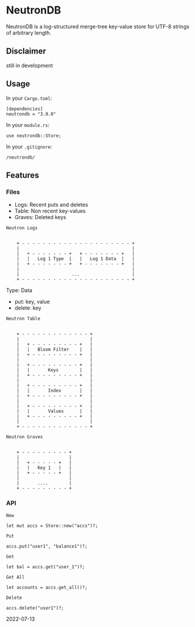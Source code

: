 # NeutronDB

NeutronDB is a log-structured merge-tree key-value store for UTF-8 strings of arbitrary length.

## Disclaimer

still in development

## Usage

In your `Cargo.toml`:

```text
[dependencies]
neutrondb = "3.0.0"
```

In your `module.rs`:

```text
use neutrondb::Store;
```

In your `.gitignore`:

```text
/neutrondb/
```

## Features

### Files

- Logs: Recent puts and deletes
- Table: Non recent key-values
- Graves: Deleted keys

`Neutron Logs`

```text

    + - - - - - - - - - - - - - - - - - - - - - +
    |                                           |
    |   + - - - - - - - +   + - - - - - - - +   |
    |   |   Log 1 Type  |   |   Log 1 Data  |   |
    |   + - - - - - - - +   + - - - - - - - +   |
    |                                           |
    |                    ...                    |   
    + - - - - - - - - - - - - - - - - - - - - - +

```

Type: Data

- put: key, value
- delete: key

`Neutron Table`

```text

    + - - - - - - - - - - - - - +
    |                           |
    |   + - - - - - - - - - +   |
    |   |   Bloom Filter    |   |
    |   + - - - - - - - - - +   |
    |                           |
    |   + - - - - - - - - - +   |
    |   |       Keys        |   |
    |   + - - - - - - - - - +   |
    |                           |
    |   + - - - - - - - - - +   |
    |   |       Index       |   |
    |   + - - - - - - - - - +   |
    |                           |
    |   + - - - - - - - - - +   |
    |   |       Values      |   |
    |   + - - - - - - - - - +   |
    |                           |
    + - - - - - - - - - - - - - +

```

`Neutron Graves`

```text

    + - - - - - - - - - +
    |                   |
    |   + - - - - - +   |
    |   |   Key 1   |   |
    |   + - - - - - +   |
    |                   |
    |       ....        |
    + - - - - - - - - - +

```

### API

`New`

```text
let mut accs = Store::new("accs")?;
```

`Put`

```text
accs.put("user1", "balance1")?;
```

`Get`

```text
let bal = accs.get("user_1")?;
```

`Get All`

```text
let accounts = accs.get_all()?;
```

`Delete`

```text
accs.delete("user1")?;
```

2022-07-13
